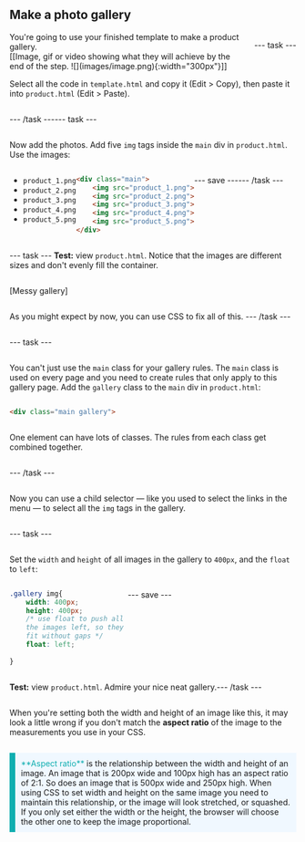 ## Make a photo gallery 

<div style="display: flex; flex-wrap: wrap">
<div style="flex-basis: 200px; flex-grow: 1; margin-right: 15px;">
You're going to use your finished template to make a product gallery.
<div>
[[Image, gif or video showing what they will achieve by the end of the step. ![](images/image.png){:width="300px"}]]
</div>
</div>

--- task ---

Select all the code in `template.html` and copy it (Edit > Copy), then paste it into `product.html` (Edit > Paste).

--- /task ---

--- task ---

Now add the photos. Add five `img` tags inside the `main` div in `product.html`. Use the images:

  + `product_1.png`
  + `product_2.png`
  + `product_3.png`
  + `product_4.png`
  + `product_5.png`

```html
<div class="main">
    <img src="product_1.png">
    <img src="product_2.png">
    <img src="product_3.png">
    <img src="product_4.png">
    <img src="product_5.png">
</div>
```

--- save ---

--- /task ---

--- task ---
**Test:** view `product.html`. Notice that the images are different sizes and don't evenly fill the container. 

[Messy gallery]

As you might expect by now, you can use CSS to fix all of this.
--- /task ---

--- task ---

You can't just use the `main` class for your gallery rules. The `main` class is used on every page and you need to create rules that only apply to this gallery page. Add the `gallery` class to the `main` div in `product.html`:

```html
<div class="main gallery">
```

One element can have lots of classes. The rules from each class get combined together.

--- /task ---

Now you can use a child selector — like you used to select the links in the menu — to select all the `img` tags in the gallery.

--- task ---

Set the `width` and `height` of all images in the gallery to `400px`, and the `float` to `left`:

```css
.gallery img{
    width: 400px;
    height: 400px;
    /* use float to push all 
    the images left, so they
    fit without gaps */
    float: left;
    
}
```

--- save ---

**Test:** view `product.html`. Admire your nice neat gallery.

--- /task ---

When you're setting both the width and height of an image like this, it may look a little wrong if you don't match the **aspect ratio** of the image to the measurements you use in your CSS.

<p style="border-left: solid; border-width:10px; border-color: #0faeb0; background-color: aliceblue; padding: 10px;">
<span style="color: #0faeb0">**Aspect ratio**</span> is the relationship between the width and height of an image. An image that is 200px wide and 100px high has an aspect ratio of 2:1. So does an image that is 500px wide and 250px high. When using CSS to set width and height on the same image you need to maintain this relationship, or the image will look stretched, or squashed. If you only set either the width or the height, the browser will choose the other one to keep the image proportional.
</p>